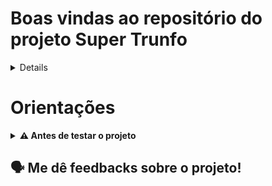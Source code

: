 # Boas vindas ao repositório do projeto Super Trunfo

<details>
🧑‍💻 O que foi desenvolvido<br />

Desenvolvimento de um programa que compara dois atributos de cartas do Super Trunfo utilizando estruturas de decisão.     
Desenvolvimento do programa com menus interativos e implementação de comparações de cartas usando estruturas de decisão aninhadas e encadeadas.   
Desenvolvimento do programa com funcionalidades avançadas, como a comparação de dois atributos e emprego de operadores ternários.

<br />

</details>
	
# Orientações
<details>
  <summary><strong>⚠ Antes de testar o projeto</strong></summary><br />

  1. Clone o repositório

  - Use o comando: `git clone git@github.com:p4n1k0/super-trunfo-inicio.git`
  - Entre na pasta do repositório que você acabou de clonar:
    - `cd super-trunfo-inicio/super-trunfo`

  2. Crie o arquivo cartas

  - `gcc -o cartas cartas.c`
  
  3. Inicialize a aplicação:

  - `./cartas`

  4. Exemplo de execução:
  
  === Carta 1 === <br />
  Estado (A-H): A <br />
  Código (ex: A01): A03 <br />
  Cidade: São Paulo <br />
  População: 12000000 <br />
  Área (km²): 1521 <br />
  PIB (em bilhões R$): 699 <br />
  Pontos turísticos: 40 <br />
  <br />
  
  === Carta 2 === <br /> 
  Estado (A-H): B <br />
  Código (ex: B02): B02 <br />
  Cidade: Rio de Janeiro <br />
  População: 6700000 <br />
  Área (km²): 1182 <br />
  PIB (em bilhões R$): 350 <br />
  Pontos turísticos: 30 <br />
  <br />
  
  === MENU DE COMPARAÇÃO COM ATRIBUTOS === <br />
  1 - População
  2 - Área
  3 - PIB
  4 - Pontos Turísticos
  5 - Densidade Populacional (menor vence)
  6 - PIB per Capita 
  
  Escolha o PRIMEIRO atributo: 3
  
  Escolha o SEGUNDO atributo (diferente do primeiro):
  
  1 - População
  2 - Área
  4 - Pontos Turísticos
  5 - Densidade Populacional (menor vence)
  6 - PIB per Capita
  Opção: 5
  
  === VALORES ESCOLHIDOS ===
  Atributo 1: PIB
  Atributo 2: Densidade Populacional
  
  São Paulo -> 699.00 e 0.12
  Rio de Janeiro -> 350.00 e 0.06
  
  === SOMA DOS ATRIBUTOS ===
  São Paulo (País: Eldia): 699.12
  Rio de Janeiro (País: Marley): 350.06
  
  === RESULTADO FINAL ===
  Vencedor: São Paulo (País: Eldia)!

  
</details>

🗣 Me dê feedbacks sobre o projeto!
---
